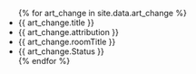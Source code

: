 
<ul>
{% for art_change in site.data.art_change %}
  <li>{{ art_change.title }}</li>
  <li>{{ art_change.attribution }}</li>
  <li>{{ art_change.roomTitle }}</li>
  <li>{{ art_change.Status }}</li>
{% endfor %}
</ul>
